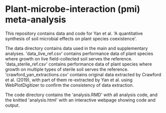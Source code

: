 # Plant-microbe-interaction (pmi) meta-analysis

This repository contains data and code for Yan et al. 'A quantitative synthesis of soil microbial effects on plant species coexistence'.

The data directory contains data used in the main and supplementary analyses. 'data_live_ref.csv'
contains performance data of plant species where growth on live field-collected soil serves the reference. 'data_sterile_ref.csv' contains performance data of plant species where growth on multiple types of sterile soil serves the reference. 'crawford_yan_extractions.csv' contains original data extracted by Crawford et al. (2019), with part of them re-extracted by Yan et al. using WebPlotDigitizer to confirm the consistency of data extraction. 

The code directory contains the 'analysis.RMD' with all analysis code, and the knitted 'analysis.html' with an interactive webpage showing code and output. 
